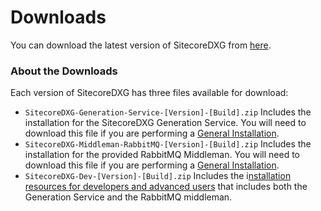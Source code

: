 # Downloads

You can download the latest version of SitecoreDXG from [here](https://github.com/zkniebel/SitecoreDXG/releases/latest).

### About the Downloads

Each version of SitecoreDXG has three files available for download:

* `SitecoreDXG-Generation-Service-[Version]-[Build].zip` Includes the installation for the SitecoreDXG Generation Service. You will need to download this file if you are performing a [General Installation](general-installation/).
* `SitecoreDXG-Middleman-RabbitMQ-[Version]-[Build].zip` Includes the installation for the provided RabbitMQ Middleman. You will need to download this file if you are performing a [General Installation](general-installation/).
* `SitecoreDXG-Dev-[Version]-[Build].zip` Includes the i[nstallation resources for developers and advanced users](advanced-installation/) that includes both the Generation Service and the RabbitMQ middleman.

